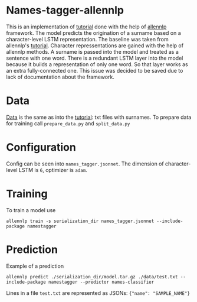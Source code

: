 # Names-tagger-allennlp

This is an implementation of [tutorial](https://pytorch.org/tutorials/intermediate/char_rnn_classification_tutorial.html) done with
the help of [allennlp](https://github.com/allenai/allennlp) framework. The model predicts the origination of a surname based on a 
character-level LSTM representation. The baseline was taken from allennlp's [tutorial](https://github.com/allenai/allennlp/tree/master/tutorials/tagger).
Character repressentations are gained with the help of allennlp methods. A surname is passed into the model and treated as a sentence
with one word. There is a redundant LSTM layer into the model because it builds a representation of only one word. So that layer works as an 
extra fully-connected one. This issue was decided to be saved due to lack of documentation about the framework.
# Data
[Data](https://download.pytorch.org/tutorial/data.zip) is the same as into the [tutorial](https://pytorch.org/tutorials/intermediate/char_rnn_classification_tutorial.html): txt
files with surnames. To prepare data for training call ```prepare_data.py``` and ```split_data.py```
# Configuration
Config can be seen into ```names_tagger.jsonnet```. The dimension of character-level LSTM is ```6```, optimizer is ```adam```.
# Training 
To train a model use 
```
allennlp train -s serialization_dir names_tagger.jsonnet --include-package namestagger
```
# Prediction
Example of a prediction
```
allennlp predict ./serialization_dir/model.tar.gz ./data/test.txt --include-package namestagger --predictor names-classifier
```
Lines in a file ```test.txt``` are represented as JSONs:
```{"name": "SAMPLE_NAME"}```

